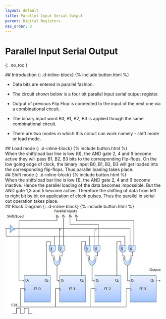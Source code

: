 ```yaml
---
layout: default
title: Parallel Input Serial Output 
parent: Digital Registers
nav_order: 3
---
```


# Parallel Input Serial Output 
{: .no_toc }




<div class="main-sub-heading" markdown="1">
## Introduction
{: .d-inline-block}
{% include button.html %}
</div>

 
* Data bits are entered in parallel fashion.

* The circuit shown below is a four bit parallel input serial output register.

* Output of previous Flip Flop is connected to the input of the next one via a combinational circuit.

* The binary input word B0, B1, B2, B3 is applied though the same combinational circuit.

* There are two modes in which this circuit can work namely - shift mode or load mode.

<div class="main-sub-heading" markdown="1">
## Load mode
{: .d-inline-block}
{% include button.html %}
</div>
When the shift/load bar line is low (0), the AND gate 2, 4 and 6 become active they will pass B1, B2, B3 bits to the corresponding flip-flops. 
On the low going edge of clock, the binary input B0, B1, B2, B3 will get loaded into the corresponding flip-flops. 
Thus parallel loading takes place.

<div class="main-sub-heading" markdown="1">
## Shift mode
{: .d-inline-block}
{% include button.html %}
</div>
When the shift/load bar line is low (1), the AND gate 2, 4 and 6 become inactive. 
Hence the parallel loading of the data becomes impossible. 
But the AND gate 1,3 and 5 become active. 
Therefore the shifting of data from left to right bit by bit on application of clock pulses. 
Thus the parallel in serial out operation takes place.

<div class="main-sub-heading" markdown="1">
## Block Diagram
{: .d-inline-block}
{% include button.html %}
</div>


<div style="text-align:center"><img src="../../assets/images/piso_blockdiagram.jpg" /></div>

